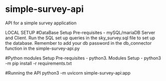 # simple-survey-api
API for a simple survey application


LOCAL SETUP
#DataBase Setup
Pre-requisites - mySQL/mariaDB Server and Client.
Run the SQL set up queries in the sky_survey.sql file to set up the database.
Remember to add your db password in the db_connector function in the simple-survey-api.py

#Python modules Setup
Pre-requisites - python3.
Modules Setup - python3 -m pip install -r requirements.txt

#Running the API
python3 -m uvicorn simple-survey-api:app
